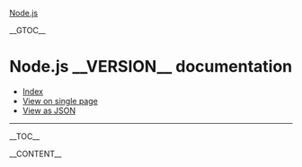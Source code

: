 [Node.js](/ "Go back to the home page")

\_\_GTOC\_\_

Node.js \_\_VERSION\_\_ documentation
=====================================

-   [Index](index.html)
-   [View on single page](all.html)
-   [View as JSON](__FILENAME__.json)

------------------------------------------------------------------------

\_\_TOC\_\_

\_\_CONTENT\_\_
